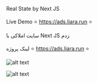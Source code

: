 Real State by Next JS
<br>
</br>
Live Demo ⭐ https://ads.liara.run ⭐

سایت املاکی با Next JS زدم
<br>
</br>
لینک پروژه ⭐ https://ads.liara.run ⭐






![alt text](https://github.com/mohammadbaghani/ads/blob/master/public/kharid-melk.png)

![alt text](https://github.com/mohammadbaghani/ads/blob/master/public/amlaki.png)

